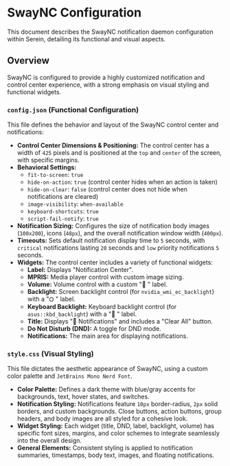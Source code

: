 # SwayNC Configuration

This document describes the SwayNC notification daemon configuration within Serein, detailing its functional and visual aspects.

## Overview

SwayNC is configured to provide a highly customized notification and control center experience, with a strong emphasis on visual styling and functional widgets.

### `config.json` (Functional Configuration)

This file defines the behavior and layout of the SwayNC control center and notifications:

*   **Control Center Dimensions & Positioning:** The control center has a width of `425` pixels and is positioned at the `top` and `center` of the screen, with specific margins.
*   **Behavioral Settings:**
    *   `fit-to-screen`: `true`
    *   `hide-on-action`: `true` (control center hides when an action is taken)
    *   `hide-on-clear`: `false` (control center does not hide when notifications are cleared)
    *   `image-visibility`: `when-available`
    *   `keyboard-shortcuts`: `true`
    *   `script-fail-notify`: `true`
*   **Notification Sizing:** Configures the size of notification body images (`100x200`), icons (`48px`), and the overall notification window width (`400px`).
*   **Timeouts:** Sets default notification display time to `5` seconds, with `critical` notifications lasting `20` seconds and `low` priority notifications `5` seconds.
*   **Widgets:** The control center includes a variety of functional widgets:
    *   **Label:** Displays "Notification Center".
    *   **MPRIS:** Media player control with custom image sizing.
    *   **Volume:** Volume control with a custom " " label.
    *   **Backlight:** Screen backlight control (for `nvidia_wmi_ec_backlight`) with a "⛭ " label.
    *   **Keyboard Backlight:** Keyboard backlight control (for `asus::kbd_backlight`) with a " " label.
    *   **Title:** Displays "󰂚 Notifications" and includes a "Clear All" button.
    *   **Do Not Disturb (DND):** A toggle for DND mode.
    *   **Notifications:** The main area for displaying notifications.

### `style.css` (Visual Styling)

This file dictates the aesthetic appearance of SwayNC, using a custom color palette and `JetBrains Mono Nerd Font`.

*   **Color Palette:** Defines a dark theme with blue/gray accents for backgrounds, text, hover states, and switches.
*   **Notification Styling:** Notifications feature `10px` border-radius, `2px` solid borders, and custom backgrounds. Close buttons, action buttons, group headers, and body images are all styled for a cohesive look.
*   **Widget Styling:** Each widget (title, DND, label, backlight, volume) has specific font sizes, margins, and color schemes to integrate seamlessly into the overall design.
*   **General Elements:** Consistent styling is applied to notification summaries, timestamps, body text, images, and floating notifications.